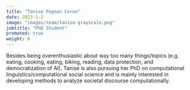 ```yaml
---
title: "Tanise Pagnan Ceron"
date: 2023-1-2
image: "images/team/tanise-grayscale.png"
jobtitle: "PhD Student"
promoted: true
weight: 6
---
```


Besides being overenthusiastic about way too many things/topics (e.g. eating, cooking, eating, biking, reading, data protection, and democratization of AI), Tanise is also pursuing her PhD on computational linguistics/computational social science and is mainly interested in developing methods to analyze societal discourse computationally. 
